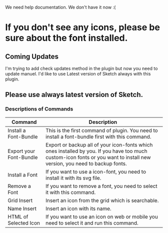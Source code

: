 We need help documentation. We don't have it now :(

If you don't see any icons, please be sure about the font installed.
=======

## Coming Updates
I'm trying to add check updates method in the plugin but now you need to update manuel. I'd like to use Latest version of Sketch always with this plugin.

## Please use always latest version of Sketch.

### Descriptions of Commands

Command             	| Description
----------------------- | -----------------------------------------------------------------------------------------------
Install a Font-Bundle   | This is the first command of plugin. You need to install a font-bundle first with this command.
Export your Font-Bundle | Export or backup all of your icon-fonts which ones installed by you. If you have too much custom-icon fonts or you want to install new version, you need to backup fonts.
Install a Font          | If you want to use a icon-font, you need to install it with its svg file.
Remove a Font 			| If you want to remove a font, you need to select it with this command.
Grid Insert 			| Insert an icon from the grid which is searchable.
Name Insert 			| Insert an icon with its name.
HTML of Selected Icon   | If you want to use an icon on web or mobile you need to select it and run this command.
